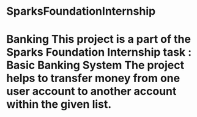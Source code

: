 # SparksFoundationInternship
# Banking  This project is a part of the Sparks Foundation Internship task : Basic Banking System   The project helps to transfer money from one user account to another account within the given list.
